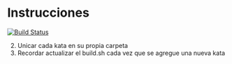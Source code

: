 # Instrucciones

[![Build Status](https://travis-ci.org/pdpire/eis-unq.svg)](https://travis-ci.org/pdpire/eis-unq)

2. Unicar cada kata en su propia carpeta
3. Recordar actualizar el build.sh cada vez que se agregue una nueva kata

